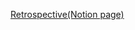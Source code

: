 [Retrospective(Notion page)](https://legendary-thunder-c6b.notion.site/assignment-responsible-layout-0f22f3bc445a4ffea37e990f8fbfcf6f)

